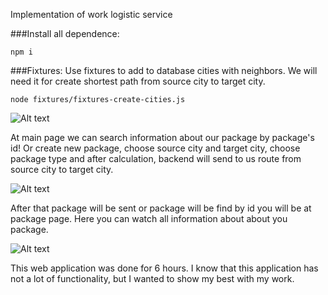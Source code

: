 Implementation of work logistic service

###Install all dependence:

```
npm i
```

###Fixtures:
Use fixtures to add to database cities with neighbors. We will need it for create shortest path from
source city to target city.

```
node fixtures/fixtures-create-cities.js
```

![Alt text](https://github.com/Slashmsu/tony/blob/master/graph.png?raw=true "Cities graph")

At main page we can search information about our package by package's id!
Or create new package, choose source city and target city, choose package type and after calculation,
backend will send to us route from source city to target city.

![Alt text](https://github.com/Slashmsu/tony/blob/master/mainPage.png?raw=true "Main Page")

After that package will be sent or package will be find by id you will be at package page. Here you can watch all
information about about you package.

![Alt text](https://github.com/Slashmsu/tony/blob/master/packagePage.png?raw=true "Package Page")

This web application was done for 6 hours. I know that this application has not a lot of functionality, but
I wanted to show my best with my work.